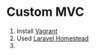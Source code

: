 # Custom MVC
1. Install [Vagrant](https://www.vagrantup.com/downloads.html)
2. Used [Laravel Homestead](https://laravel.com/docs/5.6/homestead)
3. 